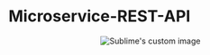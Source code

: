 # Microservice-REST-API

<p align="center">
  <img src="https://blog.knoldus.com/wp-content/uploads/2019/05/spring_boot.png?raw=true" alt="Sublime's custom image"/>
</p>
